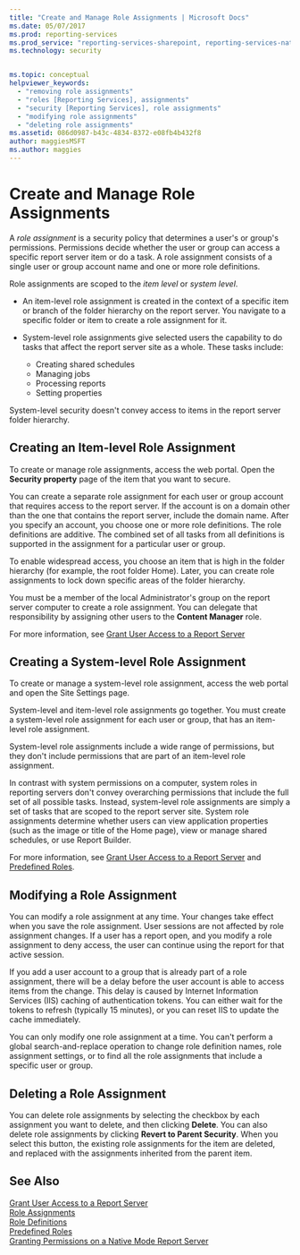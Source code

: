 ```yaml
---
title: "Create and Manage Role Assignments | Microsoft Docs"
ms.date: 05/07/2017
ms.prod: reporting-services
ms.prod_service: "reporting-services-sharepoint, reporting-services-native"
ms.technology: security


ms.topic: conceptual
helpviewer_keywords: 
  - "removing role assignments"
  - "roles [Reporting Services], assignments"
  - "security [Reporting Services], role assignments"
  - "modifying role assignments"
  - "deleting role assignments"
ms.assetid: 086d0987-b43c-4834-8372-e08fb4b432f8
author: maggiesMSFT
ms.author: maggies
---
```

# Create and Manage Role Assignments

A *role assignment* is a security policy that determines a user's or group's permissions. Permissions decide whether the user or group can access a specific report server item or do a task. A role assignment consists of a single user or group account name and one or more role definitions.

Role assignments are scoped to the *item level* or *system level*.

- An item-level role assignment is created in the context of a specific item or branch of the folder hierarchy on the report server. You navigate to a specific folder or item to create a role assignment for it.

- System-level role assignments give selected users the capability to do tasks that affect the report server site as a whole. These tasks include:
  - Creating shared schedules
  - Managing jobs
  - Processing reports
  - Setting properties

System-level security doesn't convey access to items in the report server folder hierarchy.

## Creating an Item-level Role Assignment

To create or manage role assignments, access the web portal. Open the **Security property** page of the item that you want to secure.

You can create a separate role assignment for each user or group account that requires access to the report server. If the account is on a domain other than the one that contains the report server, include the domain name. After you specify an account, you choose one or more role definitions. The role definitions are additive. The combined set of all tasks from all definitions is supported in the assignment for a particular user or group.

To enable widespread access, you choose an item that is high in the folder hierarchy (for example, the root folder Home). Later, you can create role assignments to lock down specific areas of the folder hierarchy.

You must be a member of the local Administrator's group on the report server computer to create a role assignment. You can delegate that responsibility by assigning other users to the **Content Manager** role.

For more information, see [Grant User Access to a Report Server](../../reporting-services/security/grant-user-access-to-a-report-server.md)
  
## Creating a System-level Role Assignment

To create or manage a system-level role assignment, access the web portal and open the Site Settings page.

System-level and item-level role assignments go together. You must create a system-level role assignment for each user or group, that has an item-level role assignment.

System-level role assignments include a wide range of permissions, but they don't include permissions that are part of an item-level role assignment. 

In contrast with system permissions on a computer, system roles in reporting servers don't convey overarching permissions that include the full set of all possible tasks. Instead, system-level role assignments are simply a set of tasks that are scoped to the report server site. System role assignments determine whether users can view application properties (such as the image or title of the Home page), view or manage shared schedules, or use Report Builder.

For more information, see [Grant User Access to a Report Server](../../reporting-services/security/grant-user-access-to-a-report-server.md) and [Predefined Roles](../../reporting-services/security/role-definitions-predefined-roles.md).  

## Modifying a Role Assignment

You can modify a role assignment at any time. Your changes take effect when you save the role assignment. User sessions are not affected by role assignment changes. If a user has a report open, and you modify a role assignment to deny access, the user can continue using the report for that active session.

If you add a user account to a group that is already part of a role assignment, there will be a delay before the user account is able to access items from the change. This delay is caused by Internet Information Services (IIS) caching of authentication tokens. You can either wait for the tokens to refresh (typically 15 minutes), or you can reset IIS to update the cache immediately.

You can only modify one role assignment at a time. You can't perform a global search-and-replace operation to change role definition names, role assignment settings, or to find all the role assignments that include a specific user or group.

## Deleting a Role Assignment

You can delete role assignments by selecting the checkbox by each assignment you want to delete, and then clicking **Delete**. You can also delete role assignments by clicking **Revert to Parent Security**. When you select this button, the existing role assignments for the item are deleted, and replaced with the assignments inherited from the parent item.

## See Also

[Grant User Access to a Report Server](../../reporting-services/security/grant-user-access-to-a-report-server.md)  
[Role Assignments](../../reporting-services/security/role-assignments.md)  
[Role Definitions](../../reporting-services/security/role-definitions.md)  
[Predefined Roles](../../reporting-services/security/role-definitions-predefined-roles.md)  
[Granting Permissions on a Native Mode Report Server](../../reporting-services/security/granting-permissions-on-a-native-mode-report-server.md)
